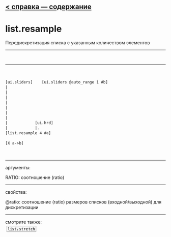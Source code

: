 [< справка — содержание](ceammc_lib.html)
---

# list.resample


Передискретизация списка с указанным количеством элементов

---

<br>


---


```


[ui.sliders]    [ui.sliders @auto_range 1 #b]
|
|
|
|
|
|
|
|            [ui.hrd]
|            |.
[list.resample 4 #a]

[X a->b]

            
```

---
аргументы:

RATIO: соотношение
            (ratio)<br>

---
свойства:

@ratio: соотношение (ratio) размеров списков (входной/выходной) для дискретизации<br>

---
смотрите также:<br>
[![list.stretch](img/object_list.stretch.png)](list.stretch.html)
